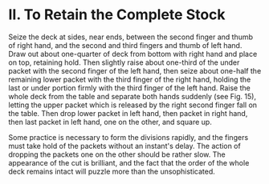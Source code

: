 # II. To Retain the Complete Stock

Seize the deck at sides, near ends, between the second finger and thumb of right hand, and the second and third fingers and thumb of left hand. Draw out about one-quarter of deck from bottom with right hand and place on top, retaining hold. Then slightly raise about one-third of the under packet with the second finger of the left hand, then seize about one-half the remaining lower packet with the third finger of the right hand, holding the last or under portion firmly with the third finger of the left hand. Raise the whole deck from the table and separate both hands suddenly (see Fig. 15), letting the upper packet which is released by the right second finger fall on the table. Then drop lower packet in left hand, then packet in right hand, then last packet in left hand, one on the other, and square up.

Some practice is necessary to form the divisions rapidly, and the fingers must take hold of the packets without an instant's delay. The action of dropping the packets one on the other should be rather slow. The appearance of the cut is brilliant, and the fact that the order of the whole deck remains intact will puzzle more than the unsophisticated.
